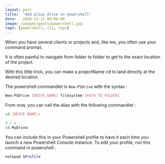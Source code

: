 ```yaml
---
layout: post
title:  "Add alias drive in powershell"
date:   2020-12-12 00:00:00
image: /images/posts/powershell.jpg
tags: [powershell, cli, tips]
---
```


When you have several clients or projects and, like me, you often use your command prompt. 

It is often painful to navigate from folder to folder to get to the exact location of the project.

With this little trick, you can make a projectName cd to land directly at the desired location.

<!--more-->

The powershell commandlet is ```New-PSDrive``` with the syntax : 

```bash
New-PSDrive [DRIVE_NAME] filesystem [PATH_TO_FOLDER]
```

From now, you can call the alias with the following commandlet : 

```bash
cd [DRIVE_NAME]:

# i.e : 
cd MyDrive:
```

You can include this in your Powershell profile to have it each time you launch a new Powershell Console instance. To edit your profile, run this command in powershell : 

```bash
notepad $Profile
```